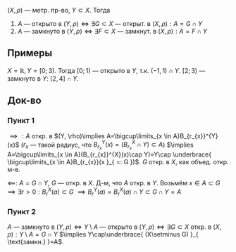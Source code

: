 $(X, \rho)$ — метр. пр-во, $Y\subset X$. Тогда
1. $A$ — открыто в $(Y, \rho) \iff \exists G \subset X$ — открыт. в $(X, \rho): A=G\cap Y$
2. $A$ — замкнуто в $(Y, \rho) \iff \exists F \subset X$ — замкнут. в $(X, \rho): A=F\cap Y$ 
## Примеры

$X=\mathbb{R}, Y=[0;3)$.
Тогда $[0;1)$ — открыто в $Y$, т.к. $(-1, 1)\cap Y$.
$[2;3)$ — замкнуто в $Y$: $[2,4]\cap Y$.
## Док-во
### Пункт 1

$\implies:A$ откр. в $(Y, \rho)\implies A=\bigcup\limits_{x \in A}B_{r_{x}}^{Y}(x)$ ($r_{x}$ — такой радиус, что $B_{r_{x}}^{Y}(x)=(B_{r_{x}}^{X}\cap Y)\subset A$) $\implies A=\bigcup\limits_{x \in A}(B_{r_{x}}^{X}(x)\cap Y)=Y\cap \underbrace{ \bigcup\limits_{x \in A}B_{r_{x}}(x }_{ =: G })$. $G$ откр. в $X$, как объед. откр. м-в.

$\impliedby$: $A=G\cap Y$, $G$ — откр. в $X$. Д-м, что $A$ откр. в $Y$. Возьмём $x \in A\subset G\implies \exists r>0: B_{r}^{X}(a)\subset G$ $\implies B_{r}^{Y}(a)=B_{r}^{X}(a)\cap Y\subset G\cap Y=A$
### Пункт 2

$A$ — замкнуто в $(Y, \rho) \iff Y\setminus A$ — открыто в $(Y, \rho) \iff \exists G\subset X$ откр. в $(X, \rho):Y\setminus A=G\cap Y$ $\implies Y\cap\underbrace{ (X\setminus G) }_{ \text{замкн.} }=A$. 